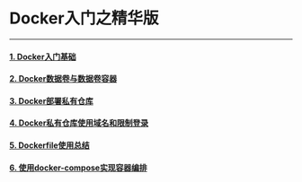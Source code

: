 # Docker入门之精华版  

*** 

#### [1. Docker入门基础](https://github.com/lining0806/DockerNotes/blob/master/1.%20Docker%E5%85%A5%E9%97%A8%E5%9F%BA%E7%A1%80/ReadMe.md)

#### [2. Docker数据卷与数据卷容器](https://github.com/lining0806/DockerNotes/blob/master/2.%20Docker%E6%95%B0%E6%8D%AE%E5%8D%B7%E4%B8%8E%E6%95%B0%E6%8D%AE%E5%8D%B7%E5%AE%B9%E5%99%A8/ReadMe.md)

#### [3. Docker部署私有仓库](https://github.com/lining0806/DockerNotes/blob/master/3.%20Docker%E9%83%A8%E7%BD%B2%E7%A7%81%E6%9C%89%E4%BB%93%E5%BA%93/ReadMe.md)

#### [4. Docker私有仓库使用域名和限制登录](https://github.com/lining0806/DockerNotes/blob/master/4.%20Docker%E7%A7%81%E6%9C%89%E4%BB%93%E5%BA%93%E4%BD%BF%E7%94%A8%E5%9F%9F%E5%90%8D%E5%92%8C%E9%99%90%E5%88%B6%E7%99%BB%E5%BD%95/ReadMe.md)

#### [5. Dockerfile使用总结](https://github.com/lining0806/DockerNotes/blob/master/5.%20Dockerfile%E4%BD%BF%E7%94%A8%E6%80%BB%E7%BB%93/ReadMe.md)

#### [6. 使用docker-compose实现容器编排](https://github.com/lining0806/DockerNotes/blob/master/6.%20%E4%BD%BF%E7%94%A8docker-compose%E5%AE%9E%E7%8E%B0%E5%AE%B9%E5%99%A8%E7%BC%96%E6%8E%92/ReadMe.md)

